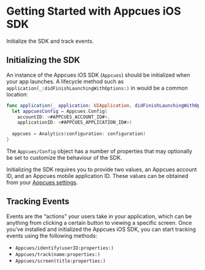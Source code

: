 # Getting Started with Appcues iOS SDK

Initialize the SDK and track events.

## Initializing the SDK

An instance of the Appcues iOS SDK (``Appcues``) should be initialized when your app launches. A lifecycle method such as `application(_:didFinishLaunchingWithOptions:)` in would be a common location:

```swift
func application(_ application: UIApplication, didFinishLaunchingWithOptions launchOptions: [UIApplication.LaunchOptionsKey: Any]?) -> Bool {
  let appcuesConfig = Appcues.Config(
    accountID: <#APPCUES_ACCOUNT_ID#>,
    applicationID: <#APPCUES_APPLICATION_ID#>)
    
  appcues = Analytics(configuration: configuration)
}
```

The ``Appcues/Config`` object has a number of properties that may optionally be set to customize the behaviour of the SDK. 

Initializing the SDK requires you to provide two values, an Appcues account ID, and an Appcues mobile application ID. These values can be obtained from your [Appcues settings](https://studio.appcues.com/settings/account).

## Tracking Events

Events are the “actions” your users take in your application, which can be anything from clicking a certain button to viewing a specific screen. Once you’ve installed and initialized the Appcues iOS SDK, you can start tracking events using the following methods:

- ``Appcues/identify(userID:properties:)``
- ``Appcues/track(name:properties:)``
- ``Appcues/screen(title:properties:)`` 
